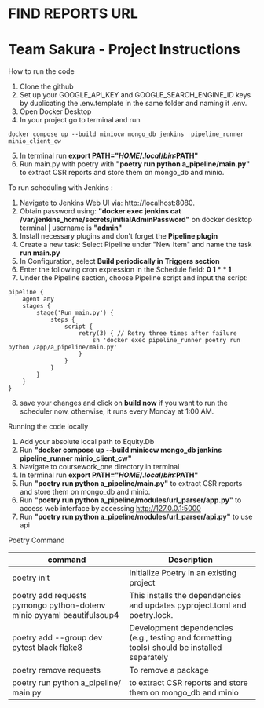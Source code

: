 # FIND REPORTS URL
# Team Sakura - Project Instructions

How to run the code

1. Clone the github 
2. Set up your GOOGLE_API_KEY and GOOGLE_SEARCH_ENGINE_ID keys by duplicating the .env.template in the same folder and naming it .env.
3. Open Docker Desktop 
4. In your project go to terminal and run
```
docker compose up --build miniocw mongo_db jenkins  pipeline_runner minio_client_cw
```
5. In terminal run **export PATH="$HOME/.local/bin:$PATH"**
6. Run main.py with poetry with **"poetry run python a_pipeline/main.py"** to extract CSR reports and store them on mongo_db and minio.


To run scheduling with Jenkins : 
1. Navigate to Jenkins Web UI via: http://localhost:8080.
2. Obtain password using:
**"docker exec jenkins cat /var/jenkins_home/secrets/initialAdminPassword"** on docker desktop terminal | username is **"admin"**
3. Install necessary plugins and don't forget the **Pipeline plugin**
4. Create a new task: Select Pipeline under "New Item" and name the task **run main.py**
5. In Configuration, select **Build periodically in Triggers section**
6. Enter the following cron expression in the Schedule field: **0 1 * * 1**
7. Under the Pipeline section, choose Pipeline script and input the script:

```
pipeline {
    agent any
    stages {
        stage('Run main.py') {
            steps {
                script {
                    retry(3) { // Retry three times after failure
                        sh 'docker exec pipeline_runner poetry run python /app/a_pipeline/main.py'
                    }
                }
            }
        }
    }
}
```
8. save your changes and click on **build now** if you want to run the scheduler now, otherwise, it runs every Monday at 1:00 AM. 

Running the code locally
1. Add your absolute local path to Equity.Db
2. Run **"docker compose up --build miniocw mongo_db jenkins  pipeline_runner minio_client_cw"**
1. Navigate to coursework_one directory in terminal 
2. In terminal run **export PATH="$HOME/.local/bin:$PATH"**
3. Run **"poetry run python a_pipeline/main.py"** to extract CSR reports and store them on mongo_db and minio.
4. Run **"poetry run python a_pipeline/modules/url_parser/app.py"** to access web interface by accessing http://127.0.0.1:5000
5. Run **"poetry run python a_pipeline/modules/url_parser/api.py"** to use api


Poetry Command

| command                                                               |  Description              |
|-----------------------------------------------------------------------|---------------------------------------------|
| poetry init                                                           |  Initialize Poetry in an existing project   |
| poetry add requests pymongo python-dotenv minio pyyaml beautifulsoup4 |  This installs the dependencies and updates pyproject.toml and poetry.lock.|
| poetry add --group dev pytest black flake8                            | Development dependencies (e.g., testing and formatting tools) should be installed separately|
| poetry remove requests                                                | To remove a package|
| poetry run python a_pipeline/ main.py                                 | to extract CSR reports and store them on mongo_db and minio|
